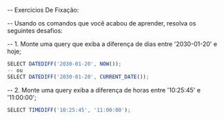 -- Exercicios De Fixação: 

-- Usando os comandos que você acabou de aprender, resolva os seguintes desafios:

-- 1. Monte uma query que exiba a diferença de dias entre '2030-01-20' e hoje;
```js
SELECT DATEDIFF('2030-01-20', NOW());
-- ou
SELECT DATEDIFF('2030-01-20', CURRENT_DATE());
```

-- 2. Monte uma query exiba a diferença de horas entre '10:25:45' e '11:00:00';
```js
SELECT TIMEDIFF('10:25:45', '11:00:00');
```